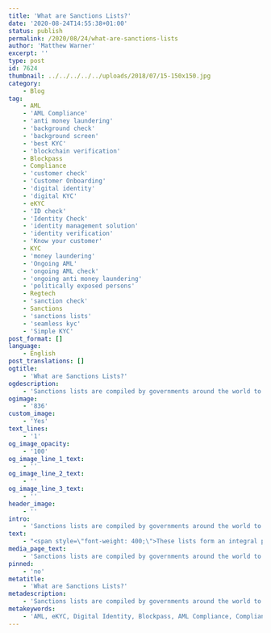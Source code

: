 ```yaml
---
title: 'What are Sanctions Lists?'
date: '2020-08-24T14:55:38+01:00'
status: publish
permalink: /2020/08/24/what-are-sanctions-lists
author: 'Matthew Warner'
excerpt: ''
type: post
id: 7624
thumbnail: ../../../../../uploads/2018/07/15-150x150.jpg
category:
    - Blog
tag:
    - AML
    - 'AML Compliance'
    - 'anti money laundering'
    - 'background check'
    - 'background screen'
    - 'best KYC'
    - 'blockchain verification'
    - Blockpass
    - Compliance
    - 'customer check'
    - 'Customer Onboarding'
    - 'digital identity'
    - 'digital KYC'
    - eKYC
    - 'ID check'
    - 'Identity Check'
    - 'identity management solution'
    - 'identity verification'
    - 'Know your customer'
    - KYC
    - 'money laundering'
    - 'Ongoing AML'
    - 'ongoing AML check'
    - 'ongoing anti money laundering'
    - 'politically exposed persons'
    - Regtech
    - 'sanction check'
    - Sanctions
    - 'sanctions lists'
    - 'seamless kyc'
    - 'Simple KYC'
post_format: []
language:
    - English
post_translations: []
ogtitle:
    - 'What are Sanctions Lists?'
ogdescription:
    - 'Sanctions lists are compiled by governments around the world to indicate which countries, groups or individuals are prohibited from trading or conducting business in that government’s jurisdiction, usually due to definite or suspected involvement in illegal activities. Appearance on a country’s sanctions list usually indicates involvement with terrorism, financial fraud, narcotics trafficing and other illicit activities.   '
ogimage:
    - '836'
custom_image:
    - 'Yes'
text_lines:
    - '1'
og_image_opacity:
    - '100'
og_image_line_1_text:
    - ''
og_image_line_2_text:
    - ''
og_image_line_3_text:
    - ''
header_image:
    - ''
intro:
    - 'Sanctions lists are compiled by governments around the world to indicate which countries, groups or individuals are prohibited from trading or conducting business in that government’s jurisdiction, usually due to definite or suspected involvement in illegal activities. Appearance on a country’s sanctions list usually indicates involvement with terrorism, financial fraud, narcotics trafficing and other illicit activities.   '
text:
    - "<span style=\"font-weight: 400;\">These lists form an integral part of the process of KYC and AML as they are checked by companies to determine which countries, groups or individuals they need to avoid and become increasingly important and more and more businesses seek to operate on a global scale. Without these sorts of checks, it would be a lot simpler for those with fraudulent or illicit intentions to access services - whether financial or other - to further criminal activity. It allows countries to express their values and ideals by leveling sanctions against those that break their laws and regulations.\_</span>\r\n\r\n&nbsp;\r\n\r\n<span style=\"font-weight: 400;\">Some examples of sanctions lists include:</span>\r\n<ul>\r\n \t<li style=\"font-weight: 400;\"><span style=\"font-weight: 400;\">The Office of Foreign Assets Control’s (OFAC) </span><a href=\"https://www.treasury.gov/resource-center/sanctions/SDN-List/Pages/default.aspx\"><span style=\"font-weight: 400;\">Specially Designated Nationals And Blocked Persons List</span></a><span style=\"font-weight: 400;\"> (SDN) (USA).\_</span></li>\r\n \t<li style=\"font-weight: 400;\"><span style=\"font-weight: 400;\">The Office of Financial Sanctions Implementation’s (OFSI) </span><a href=\"https://www.gov.uk/government/publications/financial-sanctions-consolidated-list-of-targets/consolidated-list-of-targets\"><span style=\"font-weight: 400;\">Consolidated List of Financial Sanctions Targets in the UK</span></a><span style=\"font-weight: 400;\"> (UK)</span></li>\r\n \t<li style=\"font-weight: 400;\"><a href=\"https://www.un.org/securitycouncil/content/un-sc-consolidated-list\"><span style=\"font-weight: 400;\">The United Nations Security Council Consolidated List</span></a><span style=\"font-weight: 400;\"> (UN).\_</span></li>\r\n \t<li style=\"font-weight: 400;\"><a href=\"https://eeas.europa.eu/headquarters/headquarters-homepage_en/8442/Consolidated%20list%20of%20sanctions\"><span style=\"font-weight: 400;\">Consolidated list of persons, groups and entities subject to EU financial sanctions</span></a><span style=\"font-weight: 400;\"> (EU).</span></li>\r\n</ul>\r\n&nbsp;\r\n\r\n<span style=\"font-weight: 400;\">Not only can a sanction list involve thousands or tens of thousands of entries, but each entry can have a variety of notes attached to it, including aliases, severities or likelihoods of association, and significant data pertaining to the individual entry. On top of this, businesses looking to operate across numerous jurisdictions and countries, or worldwide, need to consider the sanctions lists of each country they will be providing a service to. The sheer amount of data makes it prohibitive for these checks to be carried out by a human and so technology must be used to ensure compliance.\_</span>\r\n\r\n&nbsp;\r\n\r\n<span style=\"font-weight: 400;\">In order to facilitate compliance with sanctions list requirements, Blockpass facilitates the processing of this massive amounts of data through its KYC Connect solution. It does this by checking individuals against sanctions lists (as well as other criteria) and issuing them a certificate detailing their Sanctions List and PEP status, ensuring the highest compliance standards. This certificate instantly shows businesses if individuals are matched with lists and gives details on those matches. </span>\r\n\r\n&nbsp;\r\n\r\n<span style=\"font-weight: 400;\">Blockpass’ KYC Connect also facilitates communication between merchants and users so additional details or renewed certificates can be requested. This approach drastically cuts down on the time and cost of compliance and generally makes it a lot simpler to meet regulatory requirements.\_</span>\r\n\r\n&nbsp;\r\n\r\n<span style=\"font-weight: 400;\">The Blockpass platform is fully automated and hosted in the cloud, with no integration or setup fee. Businesses can sign up to the KYC Connect console in a matter of minutes, test out the service, and start conducting identity documents verification, KYC and AML checks. Sign up for FREE at </span><a href=\"http://console.blockpass.org\"><span style=\"font-weight: 400;\">console.blockpass.org</span></a><span style=\"font-weight: 400;\">.</span>"
media_page_text:
    - 'Sanctions lists are compiled by governments around the world to indicate which countries, groups or individuals are prohibited from trading or conducting business in that government’s jurisdiction, usually due to definite or suspected involvement in illegal activities. Appearance on a country’s sanctions list usually indicates involvement with terrorism, financial fraud, narcotics trafficing and other illicit activities.   '
pinned:
    - 'no'
metatitle:
    - 'What are Sanctions Lists?'
metadescription:
    - 'Sanctions lists are compiled by governments around the world to indicate which countries, groups or individuals are prohibited from trading or conducting business in that government’s jurisdiction, usually due to definite or suspected involvement in illegal activities. Appearance on a country’s sanctions list usually indicates involvement with terrorism, financial fraud, narcotics trafficing and other illicit activities.   '
metakeywords:
    - 'AML, eKYC, Digital Identity, Blockpass, AML Compliance, Compliance, Customer Onboarding, Digital identity, identity management solution, Identity Verification, KYC, regtech, blockchain verification, digital KYC, Sanctions, Sanctions lists, sanctions, politically exposed persons, ongoing AML, anti money laundering, know your customer, seamless kyc, best kyc, simple kyc, customer onboarding, background check, id check, identity check, background screen, sanction check, customer check, ongoing AML check, ongoing anti money laundering, anti money laundering, money laundering'
---
```

<!DOCTYPE html PUBLIC "-//W3C//DTD HTML 4.0 Transitional//EN" "http://www.w3.org/TR/REC-html40/loose.dtd">
<?xml encoding="UTF-8">

